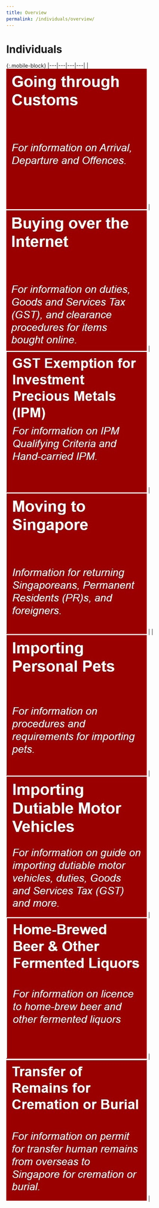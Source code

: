 ```yaml
---
title: Overview
permalink: /individuals/overview/
---
```


# Individuals

{:.mobile-block}
|---|---|---|---|
| [![](/images/individuals/Individuals(1).jpg)](/individuals/going-through-customs/arrivals)  | [![](/images/individuals/Individuals(2).jpg)](/individuals/buying-over-the-internet/)  |  [![](/images/individuals/Individuals(3).jpg)](/individuals/gst-exemption-for-investment-precious-metals/) |  [![](/images/individuals/Individuals(4).jpg)](/individuals/moving-to-singapore/) |
|  [![](/images/individuals/Individuals(5).jpg)](/individuals/importing-personal-pets/) |  [![](/images/individuals/Individuals(6).jpg)](/individuals/importing-dutiable-motor-vehicles/) | [![](/images/individuals/Individuals(7).jpg)](/individuals/home-brewed-beer-and-other-fermented-liquors/)  |  [![](/images/individuals/Individuals(8).jpg)](/individuals/transfer-of-remains-for-cremation-or-burial/) |


